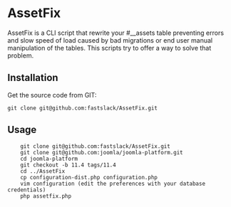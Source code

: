 AssetFix
========

AssetFix is a CLI script that rewrite your #__assets table preventing errors and slow speed of load caused by bad migrations or 
end user manual manipulation of the tables. This scripts try to offer a way to solve that problem.

Installation
------------

Get the source code from GIT:

    git clone git@github.com:fastslack/AssetFix.git

Usage
------------

		git clone git@github.com:fastslack/AssetFix.git
		git clone git@github.com:joomla/joomla-platform.git
		cd joomla-platform
		git checkout -b 11.4 tags/11.4
		cd ../AssetFix
		cp configuration-dist.php configuration.php
		vim configuration (edit the preferences with your database credentials)
		php assetfix.php

